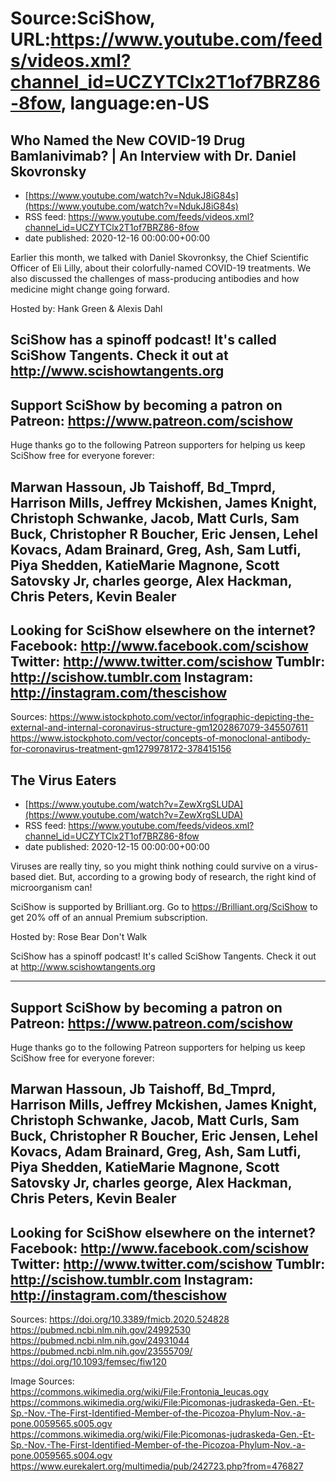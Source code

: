 # Source:SciShow, URL:https://www.youtube.com/feeds/videos.xml?channel_id=UCZYTClx2T1of7BRZ86-8fow, language:en-US

## Who Named the New COVID-19 Drug Bamlanivimab? | An Interview with Dr. Daniel Skovronsky
 - [https://www.youtube.com/watch?v=NdukJ8iG84s](https://www.youtube.com/watch?v=NdukJ8iG84s)
 - RSS feed: https://www.youtube.com/feeds/videos.xml?channel_id=UCZYTClx2T1of7BRZ86-8fow
 - date published: 2020-12-16 00:00:00+00:00

Earlier this month, we talked with Daniel Skovronksy, the Chief Scientific Officer of Eli Lilly, about their colorfully-named COVID-19 treatments. We also discussed the challenges of mass-producing antibodies and how medicine might change going forward.

Hosted by: Hank Green & Alexis Dahl

SciShow has a spinoff podcast! It's called SciShow Tangents. Check it out at http://www.scishowtangents.org
----------
Support SciShow by becoming a patron on Patreon: https://www.patreon.com/scishow
----------
Huge thanks go to the following Patreon supporters for helping us keep SciShow free for everyone forever:

Marwan Hassoun, Jb Taishoff, Bd_Tmprd, Harrison Mills, Jeffrey Mckishen, James Knight, Christoph Schwanke, Jacob, Matt Curls, Sam Buck, Christopher R Boucher, Eric Jensen, Lehel Kovacs, Adam Brainard, Greg, Ash, Sam Lutfi, Piya Shedden, KatieMarie Magnone, Scott Satovsky Jr, charles george, Alex Hackman, Chris Peters, Kevin Bealer
----------
Looking for SciShow elsewhere on the internet?
Facebook: http://www.facebook.com/scishow
Twitter: http://www.twitter.com/scishow
Tumblr: http://scishow.tumblr.com
Instagram: http://instagram.com/thescishow
----------
Sources:
https://www.istockphoto.com/vector/infographic-depicting-the-external-and-internal-coronavirus-structure-gm1202867079-345507611
https://www.istockphoto.com/vector/concepts-of-monoclonal-antibody-for-coronavirus-treatment-gm1279978172-378415156

## The Virus Eaters
 - [https://www.youtube.com/watch?v=ZewXrgSLUDA](https://www.youtube.com/watch?v=ZewXrgSLUDA)
 - RSS feed: https://www.youtube.com/feeds/videos.xml?channel_id=UCZYTClx2T1of7BRZ86-8fow
 - date published: 2020-12-15 00:00:00+00:00

Viruses are really tiny, so you might think nothing could survive on a virus-based diet. But, according to a growing body of research, the right kind of microorganism can!

SciShow is supported by Brilliant.org. Go to https://Brilliant.org/SciShow to get 20% off of an annual Premium subscription. 

Hosted by: Rose Bear Don't Walk

SciShow has a spinoff podcast! It's called SciShow Tangents. Check it out at http://www.scishowtangents.org

----------
Support SciShow by becoming a patron on Patreon: https://www.patreon.com/scishow
----------
Huge thanks go to the following Patreon supporters for helping us keep SciShow free for everyone forever:

Marwan Hassoun, Jb Taishoff, Bd_Tmprd, Harrison Mills, Jeffrey Mckishen, James Knight, Christoph Schwanke, Jacob, Matt Curls, Sam Buck, Christopher R Boucher, Eric Jensen, Lehel Kovacs, Adam Brainard, Greg, Ash, Sam Lutfi, Piya Shedden, KatieMarie Magnone, Scott Satovsky Jr, charles george, Alex Hackman, Chris Peters, Kevin Bealer
----------
Looking for SciShow elsewhere on the internet?
Facebook: http://www.facebook.com/scishow
Twitter: http://www.twitter.com/scishow
Tumblr: http://scishow.tumblr.com
Instagram: http://instagram.com/thescishow
----------
Sources:
https://doi.org/10.3389/fmicb.2020.524828
https://pubmed.ncbi.nlm.nih.gov/24992530
https://pubmed.ncbi.nlm.nih.gov/24931044
https://pubmed.ncbi.nlm.nih.gov/23555709/ 
https://doi.org/10.1093/femsec/fiw120

Image Sources:
https://commons.wikimedia.org/wiki/File:Frontonia_leucas.ogv
https://commons.wikimedia.org/wiki/File:Picomonas-judraskeda-Gen.-Et-Sp.-Nov.-The-First-Identified-Member-of-the-Picozoa-Phylum-Nov.-a-pone.0059565.s005.ogv
https://commons.wikimedia.org/wiki/File:Picomonas-judraskeda-Gen.-Et-Sp.-Nov.-The-First-Identified-Member-of-the-Picozoa-Phylum-Nov.-a-pone.0059565.s004.ogv
https://www.eurekalert.org/multimedia/pub/242723.php?from=476827

